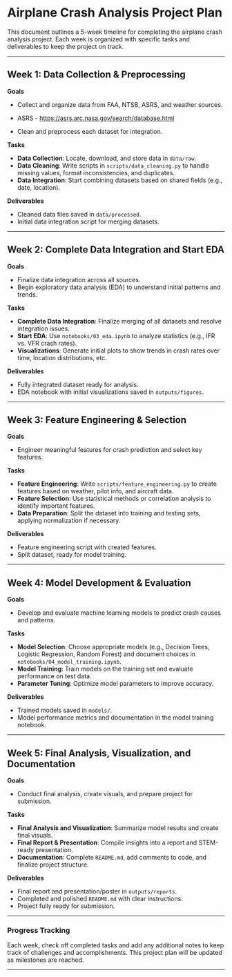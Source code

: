 # Airplane Crash Analysis Project Plan

This document outlines a 5-week timeline for completing the airplane crash analysis project. Each week is organized with specific tasks and deliverables to keep the project on track.

---

## Week 1: Data Collection & Preprocessing

**Goals**
- Collect and organize data from FAA, NTSB, ASRS, and weather sources.

- ASRS - https://asrs.arc.nasa.gov/search/database.html

- Clean and preprocess each dataset for integration.

**Tasks**
- **Data Collection**: Locate, download, and store data in `data/raw`.
- **Data Cleaning**: Write scripts in `scripts/data_cleaning.py` to handle missing values, format inconsistencies, and duplicates.
- **Data Integration**: Start combining datasets based on shared fields (e.g., date, location).

**Deliverables**
- Cleaned data files saved in `data/processed`.
- Initial data integration script for merging datasets.

---

## Week 2: Complete Data Integration and Start EDA

**Goals**
- Finalize data integration across all sources.
- Begin exploratory data analysis (EDA) to understand initial patterns and trends.

**Tasks**
- **Complete Data Integration**: Finalize merging of all datasets and resolve integration issues.
- **Start EDA**: Use `notebooks/03_eda.ipynb` to analyze statistics (e.g., IFR vs. VFR crash rates).
- **Visualizations**: Generate initial plots to show trends in crash rates over time, location distributions, etc.

**Deliverables**
- Fully integrated dataset ready for analysis.
- EDA notebook with initial visualizations saved in `outputs/figures`.

---

## Week 3: Feature Engineering & Selection

**Goals**
- Engineer meaningful features for crash prediction and select key features.

**Tasks**
- **Feature Engineering**: Write `scripts/feature_engineering.py` to create features based on weather, pilot info, and aircraft data.
- **Feature Selection**: Use statistical methods or correlation analysis to identify important features.
- **Data Preparation**: Split the dataset into training and testing sets, applying normalization if necessary.

**Deliverables**
- Feature engineering script with created features.
- Split dataset, ready for model training.

---

## Week 4: Model Development & Evaluation

**Goals**
- Develop and evaluate machine learning models to predict crash causes and patterns.

**Tasks**
- **Model Selection**: Choose appropriate models (e.g., Decision Trees, Logistic Regression, Random Forest) and document choices in `notebooks/04_model_training.ipynb`.
- **Model Training**: Train models on the training set and evaluate performance on test data.
- **Parameter Tuning**: Optimize model parameters to improve accuracy.

**Deliverables**
- Trained models saved in `models/`.
- Model performance metrics and documentation in the model training notebook.

---

## Week 5: Final Analysis, Visualization, and Documentation

**Goals**
- Conduct final analysis, create visuals, and prepare project for submission.

**Tasks**
- **Final Analysis and Visualization**: Summarize model results and create final visuals.
- **Final Report & Presentation**: Compile insights into a report and STEM-ready presentation.
- **Documentation**: Complete `README.md`, add comments to code, and finalize project structure.

**Deliverables**
- Final report and presentation/poster in `outputs/reports`.
- Completed and polished `README.md` with clear instructions.
- Project fully ready for submission.

---

### Progress Tracking

Each week, check off completed tasks and add any additional notes to keep track of challenges and accomplishments. This project plan will be updated as milestones are reached.

---

